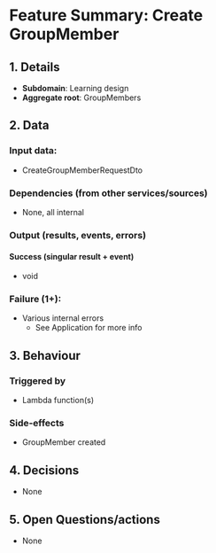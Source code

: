 # Feature Summary: Create GroupMember

## 1. Details

- **Subdomain**: Learning design
- **Aggregate root**: GroupMembers

## 2. Data

### Input data:

- CreateGroupMemberRequestDto

### Dependencies (from other services/sources)

- None, all internal

### Output (results, events, errors)

#### Success (singular result + event)

- void

### Failure (1+):

- Various internal errors
  - See Application for more info

## 3. Behaviour

### Triggered by

- Lambda function(s)

### Side-effects

- GroupMember created

## 4. Decisions

- None

## 5. Open Questions/actions

- None
